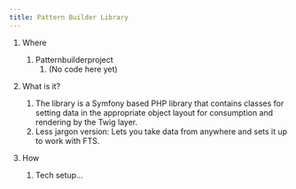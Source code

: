 ```yaml
---
title: Pattern Builder Library
---
```


1. Where
    1. Patternbuilderproject
        1. (No code here yet)

2. What is it?
    1. The library is a Symfony based PHP library that contains classes for setting data in the appropriate object layout for consumption and rendering by the Twig layer.
    2. Less jargon version: Lets you take data from anywhere and sets it up to work with FTS.

3. How
    1.  Tech setup...
